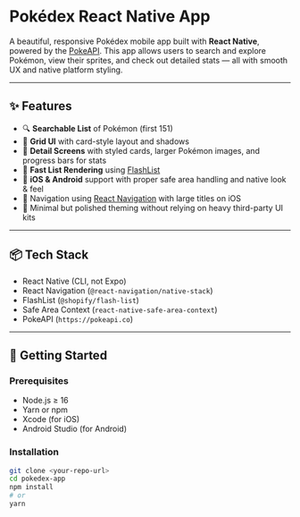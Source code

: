 # Pokédex React Native App

A beautiful, responsive Pokédex mobile app built with **React Native**, powered by the [PokeAPI](https://pokeapi.co). This app allows users to search and explore Pokémon, view their sprites, and check out detailed stats — all with smooth UX and native platform styling.

---

## ✨ Features

- 🔍 **Searchable List** of Pokémon (first 151)
- 🎴 **Grid UI** with card-style layout and shadows
- 📱 **Detail Screens** with styled cards, larger Pokémon images, and progress bars for stats
- 🚀 **Fast List Rendering** using [FlashList](https://shopify.github.io/flash-list/)
- 📱 **iOS & Android** support with proper safe area handling and native look & feel
- 🧭 Navigation using [React Navigation](https://reactnavigation.org/) with large titles on iOS
- 🎨 Minimal but polished theming without relying on heavy third-party UI kits

---

## 📦 Tech Stack

- React Native (CLI, not Expo)
- React Navigation (`@react-navigation/native-stack`)
- FlashList (`@shopify/flash-list`)
- Safe Area Context (`react-native-safe-area-context`)
- PokeAPI (`https://pokeapi.co`)

---

## 🚀 Getting Started

### Prerequisites

- Node.js ≥ 16
- Yarn or npm
- Xcode (for iOS)
- Android Studio (for Android)

### Installation

```bash
git clone <your-repo-url>
cd pokedex-app
npm install
# or
yarn
